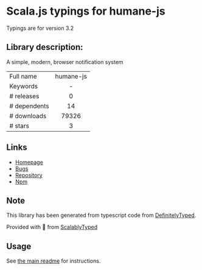 
# Scala.js typings for humane-js

Typings are for version 3.2

## Library description:
A simple, modern, browser notification system

|                    |                 |
| ------------------ | :-------------: |
| Full name          | humane-js |
| Keywords           | - |
| # releases         | 0 |
| # dependents       | 14 |
| # downloads        | 79326 |
| # stars            | 3 |

## Links
- [Homepage](http://wavded.github.com/humane-js/)
- [Bugs](https://github.com/wavded/humane-js/issues)
- [Repository](https://github.com/wavded/humane-js)
- [Npm](https://www.npmjs.com/package/humane-js)
    


## Note
This library has been generated from typescript code from [DefinitelyTyped](https://definitelytyped.org).

Provided with :purple_heart: from [ScalablyTyped](https://github.com/oyvindberg/ScalablyTyped)

## Usage
See [the main readme](../../readme.md) for instructions.


